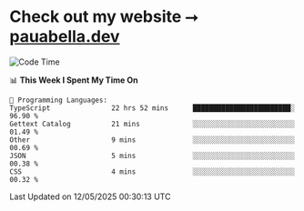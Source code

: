 # Check out my website ⭢ [pauabella.dev](https://pauabella.dev)

<!--START_SECTION:waka-->
![Code Time](http://img.shields.io/badge/Code%20Time-4%2C412%20hrs%2020%20mins-blue)

📊 **This Week I Spent My Time On** 

```text
💬 Programming Languages: 
TypeScript               22 hrs 52 mins      ████████████████████████░   96.90 % 
Gettext Catalog          21 mins             ░░░░░░░░░░░░░░░░░░░░░░░░░   01.49 % 
Other                    9 mins              ░░░░░░░░░░░░░░░░░░░░░░░░░   00.69 % 
JSON                     5 mins              ░░░░░░░░░░░░░░░░░░░░░░░░░   00.38 % 
CSS                      4 mins              ░░░░░░░░░░░░░░░░░░░░░░░░░   00.32 % 
```


 Last Updated on 12/05/2025 00:30:13 UTC
<!--END_SECTION:waka-->
